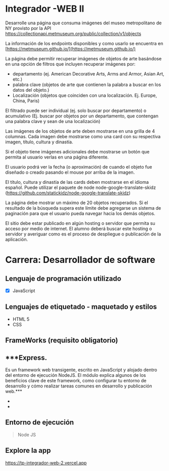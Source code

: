 # Integrador -WEB II


Desarrolle una página que consuma imágenes del museo metropolitano de NY provisto por la API https://collectionapi.metmuseum.org/public/collection/v1/objects

La información de los endpoints disponibles y como usarlo se encuentra en [https://metmuseum.github.io/](https://metmuseum.github.io/)

La página debe permitir recuperar imágenes de objetos de arte basándose en una opción de filtros que incluyen recuperar imágenes por:

-   departamento (ej. American Decorative Arts, Arms and Armor, Asian Art, etc.)
-   palabra clave (objetos de arte que contienen la palabra a buscar en los datos del objeto.)
-   Localización (objetos que coinciden con una localización. Ej. Europe, China, Paris)

El filtrado puede ser individual (ej. solo buscar por departamento) o acumulativo (Ej. buscar por objetos por un departamento, que contengan una palabra clave y sean de una localización)

Las imágenes de los objetos de arte deben mostrarse en una grilla de 4 columnas. Cada imagen debe mostrarse como una card con su respectiva imagen, título, cultura y dinastía.

Si el objeto tiene imágenes adicionales debe mostrarse un botón que permita al usuario verlas en una página diferente.

El usuario podrá ver la fecha (o aproximación) de cuando el objeto fue diseñado o creado pasando el mouse por arriba de la imagen.

El título, cultura y dinastía de las cards deben mostrarse en el idioma español. Puede utilizar el paquete de node node-google-translate-skidz (https://github.com/statickidz/node-google-translate-skidz)

La página debe mostrar un máximo de 20 objetos recuperados. Si el resultado de la búsqueda supera este límite debe agregarse un sistema de paginación para que el usuario pueda navegar hacia los demás objetos.

El sitio debe estar publicado en algún hosting o servidor que permita su acceso por medio de internet. El alumno deberá buscar este hosting o servidor y averiguar como es el proceso de despliegue o publicación de la aplicación.


# Carrera: Desarrollador de software



## Lenguaje de programación utilizado

 - [x] JavaScript

## Lenguajes de etiquetado - maquetado y estilos

 - HTML 5
 - CSS

## FrameWorks (requisito obligatorio)

## ***Express.
Es un framework web transigente, escrito en JavaScript y alojado dentro del entorno de ejecución NodeJS. El módulo explica algunos de los beneficios clave de este framework, como configurar tu entorno de desarrollo y cómo realizar tareas comunes en desarrollo y publicación web.***

*

*

## Entorno de ejecución

> Node JS

## Explore la app

https://tp-integrador-web-2.vercel.app

